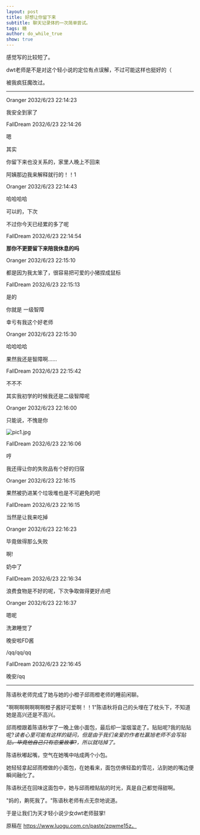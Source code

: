```yaml
---
layout: post
title: 好想让你留下来
subtitle: 聊天记录体的一次简单尝试。
tags: 糖
author: do_while_true
show: true
---
```


感觉写的比较短了。

dwt老师是不是对这个轻小说的定位有点误解，不过可能这样也挺好的（

被我疯狂魔改过。

-----

Oranger 2032/6/23 22:14:23

我安全到家了

FallDream 2032/6/23 22:14:26

嗯

其实

你留下来也没关系的，家里人晚上不回来

阿姨那边我来解释就行的！！1

Oranger 2032/6/23 22:14:43

哈哈哈哈

可以的，下次

不过你今天已经累的多了呢

FallDream 2032/6/23 22:14:54

**那你不更要留下来陪我休息的吗**

Oranger 2032/6/23 22:15:10

都是因为我太笨了，很容易把可爱的小猪捏成鼠标

FallDream 2032/6/23 22:15:13

是的

你就是 一级智障

幸亏有我这个好老师

Oranger 2032/6/23 22:15:30

哈哈哈哈

果然我还是智障啊......

FallDream 2032/6/23 22:15:42

不不不

其实我初学的时候我还是二级智障呢

Oranger 2032/6/23 22:16:00

只能说，不愧是你

![pic1.jpg](https://s2.loli.net/2022/06/23/3q1AC84EhXPNYtV.jpg)

FallDream 2032/6/23 22:16:06

哼

我还得让你的失败品有个好的归宿

Oranger 2032/6/23 22:16:15

果然被扔进某个垃圾堆也是不可避免的吧

FallDream 2032/6/23 22:16:15

当然是让我来吃掉

Oranger 2032/6/23 22:16:23

毕竟做得那么失败

啊!

奶中了

FallDream 2032/6/23 22:16:34

浪费食物是不好的呢，下次争取做得更好点吧

Oranger 2032/6/23 22:16:37

嗯呢

洗漱睡觉了

晚安啦FD酱

/qq/qq/qq

FallDream 2032/6/23 22:16:45

晚安/qq

---

陈语秋老师完成了她与她的小橙子邱雨橙老师的睡前闲聊。

"啊啊啊啊啊啊啊橙子酱好可爱啊！！1"陈语秋将自己的头埋在了枕头下，不知道她是高兴还是不高兴。

邱雨橙跟着陈语秋学了一晚上做小面包，最后却一溜烟溜走了。贴贴呢?我的贴贴呢?_读者心里可能有这样的疑问，但是由于我们亲爱的作者杜赢旭老师不会写贴贴~~，毕竟他自己只有恋爱故事?~~，所以就咕掉了。_

陈语秋嘟起嘴，空气在她嘴中咕成两个小包。

她轻轻拿起邱雨橙做的小面包，在她看来，面包仿佛轻盈的雪花，沾到她的嘴边便瞬间融化了。

陈语秋还在回味这面包中，她与邱雨橙贴贴的时光，真是自己都觉得甜啊。

"妈的，齁死我了。"陈语秋老师有点无奈地说道。

于是让我们为天才轻小说少女dwt老师鼓掌!

原稿在 https://www.luogu.com.cn/paste/zqwme15z。